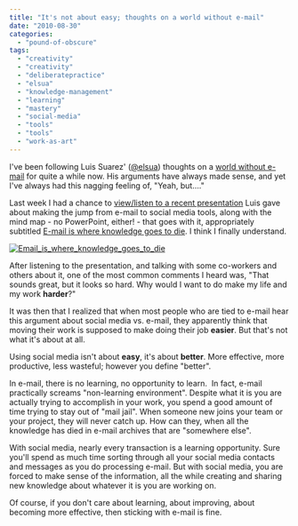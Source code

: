 ```yaml
---
title: "It's not about easy; thoughts on a world without e-mail"
date: "2010-08-30"
categories: 
  - "pound-of-obscure"
tags: 
  - "creativity"
  - "creativity"
  - "deliberatepractice"
  - "elsua"
  - "knowledge-management"
  - "learning"
  - "mastery"
  - "social-media"
  - "tools"
  - "tools"
  - "work-as-art"
---
```


I've been following Luis Suarez' ([@elsua](http://twitter.com/elsua)) thoughts on a [world without e-mail](http://www.elsua.net/tag/a-world-without-email/) for quite a while now. His arguments have always made sense, and yet I've always had this nagging feeling of, "Yeah, but...."

Last week I had a chance to [view/listen to a recent presentation](https://www-950.ibm.com/files/app?lang=en#/person/270001WBU5/file/09d150b9-6add-4c3b-8fa5-8be5b5b39b7e) Luis gave about making the jump from e-mail to social media tools, along with the mind map - no PowerPoint, either! - that goes with it, appropriately subtitled [E-mail is where knowledge goes to die](http://www.mindmeister.com/56757692/a-world-without-email-email-is-where-knowledge-goes-to-die). I think I finally understand.

[![](https://gbrettmiller.files.wordpress.com/2010/08/email_is_where_knowledge_goes_to_die.png?w=1024&h=437 "Email_is_where_knowledge_goes_to_die")](http://www.mindmeister.com/56757692/a-world-without-email-email-is-where-knowledge-goes-to-die)

After listening to the presentation, and talking with some co-workers and others about it, one of the most common comments I heard was, "That sounds great, but it looks so hard. Why would I want to do make my life and my work **harder**?"

It was then that I realized that when most people who are tied to e-mail hear this argument about social media vs. e-mail, they apparently think that moving their work is supposed to make doing their job **easier**. But that's not what it's about at all.

Using social media isn't about **easy**, it's about **better**. More effective, more productive, less wasteful; however you define "better".

In e-mail, there is no learning, no opportunity to learn.  In fact, e-mail practically screams "non-learning environment". Despite what it is you are actually trying to accomplish in your work, you spend a good amount of time trying to stay out of "mail jail". When someone new joins your team or your project, they will never catch up. How can they, when all the knowledge has died in e-mail archives that are "somewhere else".

With social media, nearly every transaction is a learning opportunity. Sure you'll spend as much time sorting through all your social media contacts and messages as you do processing e-mail. But with social media, you are forced to make sense of the information, all the while creating and sharing new knowledge about whatever it is you are working on.

Of course, if you don't care about learning, about improving, about becoming more effective, then sticking with e-mail is fine.
